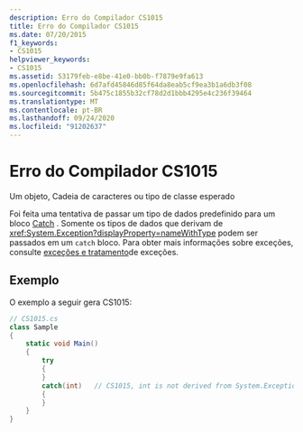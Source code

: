 ```yaml
---
description: Erro do Compilador CS1015
title: Erro do Compilador CS1015
ms.date: 07/20/2015
f1_keywords:
- CS1015
helpviewer_keywords:
- CS1015
ms.assetid: 53179feb-e8be-41e0-bb0b-f7879e9fa613
ms.openlocfilehash: 6d7afd45846d85f64da8eab5cf9ea3b1a6db3f08
ms.sourcegitcommit: 5b475c1855b32cf78d2d1bbb4295e4c236f39464
ms.translationtype: MT
ms.contentlocale: pt-BR
ms.lasthandoff: 09/24/2020
ms.locfileid: "91202637"
---
```

# <a name="compiler-error-cs1015"></a>Erro do Compilador CS1015

Um objeto, Cadeia de caracteres ou tipo de classe esperado  
  
 Foi feita uma tentativa de passar um tipo de dados predefinido para um bloco [Catch](../language-reference/keywords/try-catch.md) . Somente os tipos de dados que derivam de <xref:System.Exception?displayProperty=nameWithType> podem ser passados em um `catch` bloco. Para obter mais informações sobre exceções, consulte [exceções e tratamento](../programming-guide/exceptions/index.md)de exceções.  
  
## <a name="example"></a>Exemplo  

 O exemplo a seguir gera CS1015:  
  
```csharp  
// CS1015.cs  
class Sample  
{  
    static void Main()  
    {  
        try
        {  
        }  
        catch(int)   // CS1015, int is not derived from System.Exception  
        {  
        }  
    }  
}  
```
